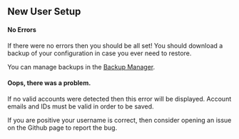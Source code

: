 ## New User Setup

#### No Errors

If there were no errors then you should be all set! You should download a backup of your configuration in case you ever need to restore.

You can manage backups in the [Backup Manager](backups-manager/backups.md).

#### Oops, there was a problem.

If no valid accounts were detected then this error will be displayed. Account emails and IDs must be valid in order to be saved.

If you are positive your username is correct, then consider opening an issue on the Github page to report the bug.
